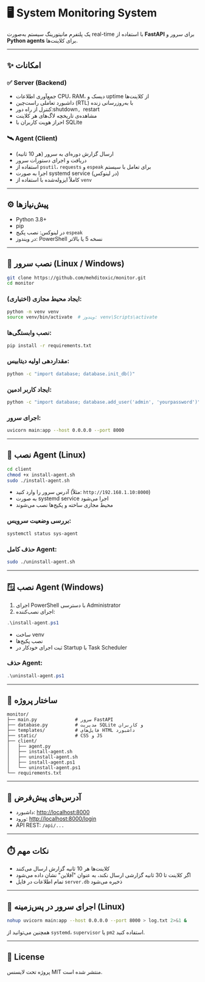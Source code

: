 # 🖥️ System Monitoring System

یک پلتفرم مانیتورینگ سیستم به‌صورت real-time با استفاده از **FastAPI** برای سرور و **Python agents** برای کلاینت‌ها.

---

## ✨ امکانات

### ✅ Server (Backend)

- جمع‌آوری اطلاعات CPU، RAM، دیسک و uptime از کلاینت‌ها  
- داشبورد تعاملی راست‌چین (RTL) با به‌روزرسانی زنده  
- کنترل از راه دور:shutdown`, `restart` `  
- مشاهده‌ی تاریخچه لاگ‌های هر کلاینت  
- احراز هویت کاربران با SQLite  

### 🛰️ Agent (Client)

- ارسال گزارش دوره‌ای به سرور (هر 10 ثانیه)  
- دریافت و اجرای دستورات سرور  
- استفاده از `psutil`، `requests` و `espeak` برای تعامل با سیستم  
- اجرا به صورت systemd service (در لینوکس)  
- کاملاً ایزوله‌شده با استفاده از `venv`  

---

## ⚙️ پیش‌نیازها

- Python 3.8+
- pip  
- در لینوکس: نصب پکیج `espeak`  
- در ویندوز: PowerShell نسخه 5 یا بالاتر  

---

## 🧭 نصب سرور (Linux / Windows)

```bash
git clone https://github.com/mehditoxic/monitor.git
cd monitor
```

### (اختیاری) ایجاد محیط مجازی:

```bash
python -m venv venv
source venv/bin/activate  # ویندوز: venv\Scripts\activate
```

### نصب وابستگی‌ها:

```bash
pip install -r requirements.txt
```

### مقداردهی اولیه دیتابیس:

```bash
python -c "import database; database.init_db()"
```

### ایجاد کاربر ادمین:

```bash
python -c "import database; database.add_user('admin', 'yourpassword')"
```

### اجرای سرور:

```bash
uvicorn main:app --host 0.0.0.0 --port 8000
```

---

## 🐧 نصب Agent (Linux)

```bash
cd client
chmod +x install-agent.sh
sudo ./install-agent.sh
```

- آدرس سرور را وارد کنید (مثلاً: `http://192.168.1.10:8000`)  
- به صورت systemd service اجرا می‌شود  
- محیط مجازی ساخته و پکیج‌ها نصب می‌شوند  

### بررسی وضعیت سرویس:

```bash
systemctl status sys-agent
```

### حذف کامل Agent:

```bash
sudo ./uninstall-agent.sh
```

---

## 🪟 نصب Agent (Windows)

1. اجرای PowerShell با دسترسی Administrator  
2. اجرای نصب‌کننده:

```powershell
.\install-agent.ps1
```

- ساخت venv  
- نصب پکیج‌ها  
- ثبت اجرای خودکار در Startup با Task Scheduler  

### حذف Agent:

```powershell
.\uninstall-agent.ps1
```

---

## 📁 ساختار پروژه

```
monitor/
├── main.py              # سرور FastAPI
├── database.py          # مدیریت SQLite و کاربران
├── templates/           # فایل‌های HTML داشبورد
├── static/              # CSS و JS
├── client/
│   ├── agent.py
│   ├── install-agent.sh
│   ├── uninstall-agent.sh
│   ├── install-agent.ps1
│   └── uninstall-agent.ps1
└── requirements.txt
```

---

## 🔗 آدرس‌های پیش‌فرض

- داشبورد: [http://localhost:8000](http://localhost:8000)  
- ورود: [http://localhost:8000/login](http://localhost:8000/login)  
- API REST: `/api/...`

---

## ⏱️ نکات مهم

- کلاینت‌ها هر 10 ثانیه گزارش ارسال می‌کنند  
- اگر کلاینت تا 30 ثانیه گزارشی ارسال نکند، به عنوان "آفلاین" نشان داده می‌شود  
- تمام اطلاعات در فایل `server.db` ذخیره می‌شود  

---

## 🔧 اجرای سرور در پس‌زمینه (Linux)

```bash
nohup uvicorn main:app --host 0.0.0.0 --port 8000 > log.txt 2>&1 &
```

همچنین می‌توانید از `systemd`، `supervisor` یا `pm2` استفاده کنید.

---

## 📜 License

پروژه تحت لایسنس MIT منتشر شده است.
